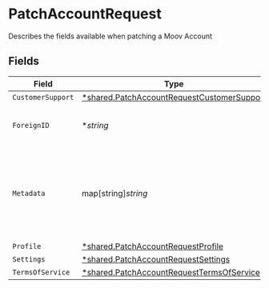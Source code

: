 # PatchAccountRequest

Describes the fields available when patching a Moov Account


## Fields

| Field                                                                                                          | Type                                                                                                           | Required                                                                                                       | Description                                                                                                    | Example                                                                                                        |
| -------------------------------------------------------------------------------------------------------------- | -------------------------------------------------------------------------------------------------------------- | -------------------------------------------------------------------------------------------------------------- | -------------------------------------------------------------------------------------------------------------- | -------------------------------------------------------------------------------------------------------------- |
| `CustomerSupport`                                                                                              | [*shared.PatchAccountRequestCustomerSupport](../../../pkg/models/shared/patchaccountrequestcustomersupport.md) | :heavy_minus_sign:                                                                                             | N/A                                                                                                            |                                                                                                                |
| `ForeignID`                                                                                                    | **string*                                                                                                      | :heavy_minus_sign:                                                                                             | N/A                                                                                                            | 4528aba-b9a1-11eb-8529-0242ac13003                                                                             |
| `Metadata`                                                                                                     | map[string]*string*                                                                                            | :heavy_minus_sign:                                                                                             | Free-form key-value pair list. Useful for storing information that is not captured elsewhere.                  |                                                                                                                |
| `Profile`                                                                                                      | [*shared.PatchAccountRequestProfile](../../../pkg/models/shared/patchaccountrequestprofile.md)                 | :heavy_minus_sign:                                                                                             | N/A                                                                                                            |                                                                                                                |
| `Settings`                                                                                                     | [*shared.PatchAccountRequestSettings](../../../pkg/models/shared/patchaccountrequestsettings.md)               | :heavy_minus_sign:                                                                                             | N/A                                                                                                            |                                                                                                                |
| `TermsOfService`                                                                                               | [*shared.PatchAccountRequestTermsOfService](../../../pkg/models/shared/patchaccountrequesttermsofservice.md)   | :heavy_minus_sign:                                                                                             | N/A                                                                                                            |                                                                                                                |
